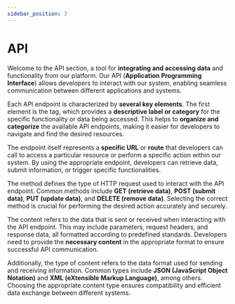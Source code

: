 ```yaml
---
sidebar_position: 3
---
```


# API

Welcome to the API section, a tool for **integrating and accessing data** and functionality from our platform. Our API (**Application Programming Interface**) allows developers to interact with our system, enabling seamless communication between different applications and systems.

Each API endpoint is characterized by **several key elements**. The first element is the tag, which provides a **descriptive label or category** for the specific functionality or data being accessed. This helps to **organize and categorize** the available API endpoints, making it easier for developers to navigate and find the desired resources.

The endpoint itself represents a **specific URL** or **route** that developers can call to access a particular resource or perform a specific action within our system. By using the appropriate endpoint, developers can retrieve data, submit information, or trigger specific functionalities.

The method defines the type of HTTP request used to interact with the API endpoint. Common methods include **GET (retrieve data)**, **POST (submit data)**, **PUT (update data)**, and **DELETE (remove data)**. Selecting the correct method is crucial for performing the desired action accurately and securely.
 
The content refers to the data that is sent or received when interacting with the API endpoint. This may include parameters, request headers, and response data, all formatted according to predefined standards. Developers need to provide the **necessary content** in the appropriate format to ensure successful API communication.

Additionally, the type of content refers to the data format used for sending and receiving information. Common types include **JSON (JavaScript Object Notation)** and **XML (eXtensible Markup Language)**, among others. Choosing the appropriate content type ensures compatibility and efficient data exchange between different systems.

